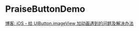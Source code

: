 # PraiseButtonDemo

[博客: iOS - 给 UIButton.imageView 加动画遇到的问题及解决办法](http://www.jianshu.com/p/c98861f775cc) 